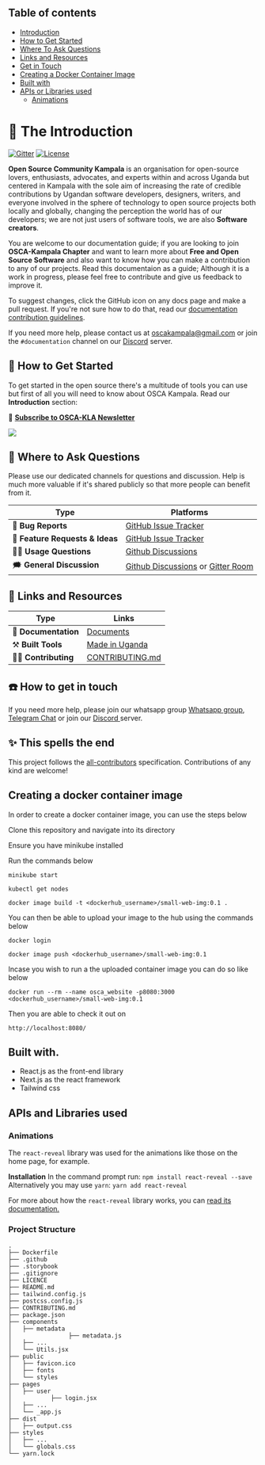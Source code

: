 ## Table of contents

- [Introduction](#the-introduction)
- [How to Get Started](#how-to-get-started)
- [Where To Ask Questions](#where-to-ask-questions)
- [Links and Resources](#links-and-resources)
- [Get in Touch](#how-to-get-in-touch)
- [Creating a Docker Container Image](#creating-a-docker-container-image)
- [Built with](#built-with)
- [APIs or Libraries used](#apis-and-libraries-used)
  - [Animations](#animations)


# 📜 The Introduction

[![Gitter](https://badges.gitter.im/OSCA-Kampala-Chapter/TTS.svg)](https://gitter.im/OSCA-Kampala-Chapter/community?utm_source=badge&utm_medium=badge&utm_campaign=pr-badge)
[![License](https://img.shields.io/badge/License-MIT%202.0-brightgreen.svg)](https://opensource.org/licenses/MIT-2.0)

**Open Source Community Kampala** is an organisation for open-source lovers, enthusiasts, advocates, and experts within and across Uganda but centered in Kampala with the sole aim of increasing the rate of credible contributions by Ugandan software developers, designers, writers, and everyone involved in the sphere of technology to open source projects both locally and globally, changing the perception the world has of our developers; we are not just users of software tools, we are also **Software creators**.

You are welcome to our documentation guide; if you are looking to join **OSCA-Kampala Chapter** and want to learn more about **Free and Open Source Software** and also want to know how you can make a contribution to any of our projects. Read this documentaion as a guide; Although it is a work in progress, please feel free to contribute and give us feedback to improve it.

To suggest changes, click the GitHub icon on any docs page and make a pull request. If you're not sure how to do that, read our [documentation contribution guidelines](https://github.com/OSCA-Kampala-Chapter/First-contribution-practice/blob/main/CONTRIBUTING.md).

If you need more help, please contact us at [oscakampala@gmail.com](mailto:oscakampala@gmail.com) or join the `#documentation` channel on our [Discord](https://discord.gg/pRJgjH9SwR) server.

## 🏁 How to Get Started

To get started in the open source there's a multitude of tools you can use but first of all you will need to know about OSCA Kampala. Read our **Introduction** section:

📰 [**Subscribe to OSCA-KLA Newsletter**](https://www.getrevue.co/profile/oscakampala)

<img src="https://static.scarf.sh/a.png?x-pxid=cf317fe7-2188-4721-bc01-124bb5d5dbb2" />

## 💬 Where to Ask Questions

Please use our dedicated channels for questions and discussion. Help is much more valuable if it's shared publicly so that more people can benefit from it.

| Type                            | Platforms                             |
| ------------------------------- | ------------------------------------- |
| 🚨 **Bug Reports**              | [GitHub Issue Tracker]                |
| 🎁 **Feature Requests & Ideas** | [GitHub Issue Tracker]                |
| 👩‍💻 **Usage Questions**          | [Github Discussions]                  |
| 🗯 **General Discussion**        | [Github Discussions] or [Gitter Room] |

[github issue tracker]: https://github.com/oscakampala/oscakampala.github.io/issues
[github discussions]: https://github.com/oscakampala/oscakampala.github.io/discussions
[gitter room]: https://gitter.im/OSCA-Kampala-Chapter?utm_source=share-link&utm_medium=link&utm_campaign=share-link

## 🔗 Links and Resources

| Type                 | Links                                                                                    |
| -------------------- | ---------------------------------------------------------------------------------------- |
| 💼 **Documentation** | [Documents](https://github.com/OSCA-Kampala-Chapter/First-contribution-practice)         |
| ⚒️ **Built Tools**   | [Made in Uganda](https://github.com/OSCA-Kampala-Chapter)              |
| 👩‍💻 **Contributing**  | [CONTRIBUTING.md](https://github.com/oscakampala/oscakampala.github.io/blob/main/CONTRIBUTING.md) |

## ☎️ How to get in touch

If you need more help, please join our whatsapp group [Whatsapp group](https://chat.whatsapp.com/D2bB0UWDgT34Fic3Hnb2fA), [Telegram Chat](https://t.me/oscakampala) or join our [Discord ](https://discord.gg/pRJgjH9SwR) server.

## ✨ This spells the end

This project follows the [all-contributors](https://github.com/all-contributors/all-contributors) specification. Contributions of any kind are welcome!

## Creating a docker container image

In order to create a docker container image, you can use the steps below

Clone this repository and navigate into its directory

Ensure you have minikube installed

Run the commands below

`minikube start`

`kubectl get nodes`

`docker image build -t <dockerhub_username>/small-web-img:0.1 . `

You can then be able to upload your image to the hub using the commands below

`docker login`

`docker image push <dockerhub_username>/small-web-img:0.1`

Incase you wish to run a the uploaded container image you can do so like below

`docker run --rm --name osca_website -p8080:3000 <dockerhub_username>/small-web-img:0.1`

Then you are able to check it out on 

`http://localhost:8080/`

## Built with.

- React.js as the front-end library
- Next.js as the react framework
- Tailwind css

## APIs and Libraries used

### Animations

The `react-reveal` library was used for the animations like those on the home page, for example.

**Installation**
In the command prompt run:
`npm install react-reveal --save`
Alternatively you may use `yarn`:
`yarn add react-reveal`
 
 For more about how the `react-reveal` library works, you can [read its documentation.](https://www.react-reveal.com/examples/)


### Project Structure

```
.
├── Dockerfile
├── .github
├── .storybook
├── .gitignore
├── LICENCE
├── README.md
├── tailwind.config.js
├── postcss.config.js
├── CONTRIBUTING.md
├── package.json
├── components
│   ├── metadata 
│                ├── metadata.js
│   ├── ...
│   └── Utils.jsx
├── public
│   ├── favicon.ico
│   ├── fonts
│   └── styles
├── pages
│   ├── user
│           ├── login.jsx
│   ├── ...
│   └── _app.js
├── dist
│   ├── output.css
├── styles
│   ├── ...
│   └── globals.css
└── yarn.lock
```